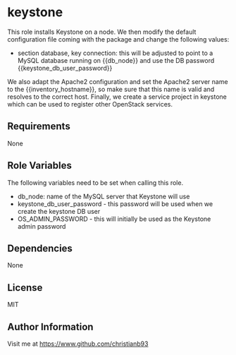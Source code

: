 keystone
=========

This role installs Keystone on a node. We then modify the default configuration file coming with the package and change the following values:

* section database, key connection: this will be adjusted to point to a MySQL database running on {{db_node}} and use the DB password {{keystone_db_user_password}}


We also adapt the Apache2 configuration and set the Apache2 server name to the {{inventory_hostname}}, so make sure that this name is valid and resolves to the correct host. Finally, we create a service project in keystone which can be used to register other OpenStack services. 

Requirements
------------

None

Role Variables
--------------

The following variables need to be set when calling this role.

* db_node: name of the MySQL server that Keystone will use
* keystone_db_user_password - this password will be used when we create the keystone DB user
* OS_ADMIN_PASSWORD - this will initially be used as the Keystone admin password




Dependencies
------------

None


License
-------

MIT

Author Information
------------------

Visit me at https://www.github.com/christianb93
